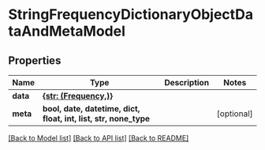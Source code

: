 # StringFrequencyDictionaryObjectDataAndMetaModel


## Properties
Name | Type | Description | Notes
------------ | ------------- | ------------- | -------------
**data** | [**{str: (Frequency,)}**](Frequency.md) |  | 
**meta** | **bool, date, datetime, dict, float, int, list, str, none_type** |  | [optional] 

[[Back to Model list]](../README.md#documentation-for-models) [[Back to API list]](../README.md#documentation-for-api-endpoints) [[Back to README]](../README.md)


